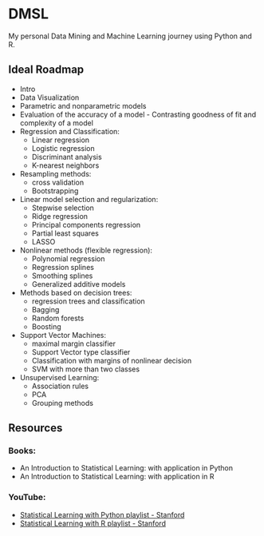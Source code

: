 # DMSL
My personal Data Mining and Machine Learning journey using Python and R.

## Ideal Roadmap
- Intro
- Data Visualization
- Parametric and nonparametric models
- Evaluation of the accuracy of a model - Contrasting goodness of fit and complexity of a model
- Regression and Classification:
  - Linear regression
  - Logistic regression
  - Discriminant analysis
  - K-nearest neighbors
- Resampling methods:
  - cross validation
  - Bootstrapping
- Linear model selection and regularization:
  - Stepwise selection
  - Ridge regression
  - Principal components regression
  - Partial least squares
  - LASSO
- Nonlinear methods (flexible regression):
  - Polynomial regression
  - Regression splines
  - Smoothing splines
  - Generalized additive models
- Methods based on decision trees:
  - regression trees and classification
  - Bagging
  - Random forests
  - Boosting
- Support Vector Machines:
  - maximal margin classifier
  - Support Vector type classifier
  - Classification with margins of nonlinear decision
  - SVM with more than two classes
- Unsupervised Learning:
  - Association rules
  - PCA
  - Grouping methods

## Resources
### Books:
- An Introduction to Statistical Learning: with application in Python
- An Introduction to Statistical Learning: with application in R

### YouTube:
- [Statistical Learning with Python playlist - Stanford](https://www.youtube.com/watch?v=LvySJGj-88U&list=PLoROMvodv4rPP6braWoRt5UCXYZ71GZIQ)
- [Statistical Learning with R playlist - Stanford](https://www.youtube.com/watch?v=LvySJGj-88U&list=PLoROMvodv4rOzrYsAxzQyHb8n_RWNuS1e)
